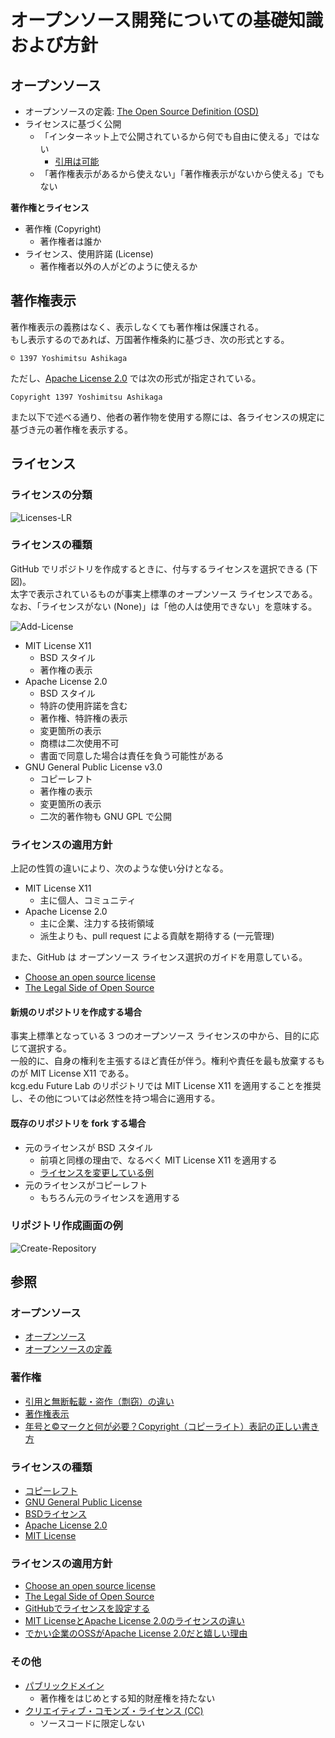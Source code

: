 # オープンソース開発についての基礎知識および方針

## オープンソース
- オープンソースの定義: [The Open Source Definition (OSD)](https://ja.wikipedia.org/wiki/%E3%82%AA%E3%83%BC%E3%83%97%E3%83%B3%E3%82%BD%E3%83%BC%E3%82%B9%E3%81%AE%E5%AE%9A%E7%BE%A9)
- ライセンスに基づく公開
  - 「インターネット上で公開されているから何でも自由に使える」ではない
    - [引用は可能](http://www.n-seiryo.ac.jp/~usui/etc/copyright.html)
  - 「著作権表示があるから使えない」「著作権表示がないから使える」でもない

**著作権とライセンス**
- 著作権 (Copyright)
  - 著作権者は誰か
- ライセンス、使用許諾 (License)
  - 著作権者以外の人がどのように使えるか

## 著作権表示
著作権表示の義務はなく、表示しなくても著作権は保護される。  
もし表示するのであれば、万国著作権条約に基づき、次の形式とする。
```
© 1397 Yoshimitsu Ashikaga
```

ただし、[Apache License 2.0](https://ja.osdn.net/projects/opensource/wiki/licenses%2FApache_License_2.0) では次の形式が指定されている。
```
Copyright 1397 Yoshimitsu Ashikaga
```

また以下で述べる通り、他者の著作物を使用する際には、各ライセンスの規定に基づき元の著作権を表示する。

## ライセンス
### ライセンスの分類
![Licenses-LR](Licenses-LR.png)

### ライセンスの種類
GitHub でリポジトリを作成するときに、付与するライセンスを選択できる (下図)。  
太字で表示されているものが事実上標準のオープンソース ライセンスである。  
なお、「ライセンスがない (None)」は「他の人は使用できない」を意味する。

![Add-License](Add-License.png)

- MIT License X11
  - BSD スタイル
  - 著作権の表示
- Apache License 2.0
  - BSD スタイル
  - 特許の使用許諾を含む
  - 著作権、特許権の表示
  - 変更箇所の表示
  - 商標は二次使用不可
  - 書面で同意した場合は責任を負う可能性がある
- GNU General Public License v3.0
  - コピーレフト
  - 著作権の表示
  - 変更箇所の表示
  - 二次的著作物も GNU GPL で公開

### ライセンスの適用方針
上記の性質の違いにより、次のような使い分けとなる。
- MIT License X11
  - 主に個人、コミュニティ
- Apache License 2.0
  - 主に企業、注力する技術領域
  - 派生よりも、pull request による貢献を期待する (一元管理)

また、GitHub は オープンソース ライセンス選択のガイドを用意している。
- [Choose an open source license](https://choosealicense.com/)
- [The Legal Side of Open Source](https://opensource.guide/legal/)

#### 新規のリポジトリを作成する場合
事実上標準となっている 3 つのオープンソース ライセンスの中から、目的に応じて選択する。  
一般的に、自身の権利を主張するほど責任が伴う。権利や責任を最も放棄するものが MIT License X11 である。  
kcg.edu Future Lab のリポジトリでは MIT License X11 を適用することを推奨し、その他については必然性を持つ場合に適用する。

#### 既存のリポジトリを fork する場合
- 元のライセンスが BSD スタイル
  - 前項と同様の理由で、なるべく MIT License X11 を適用する
  - [ライセンスを変更している例](https://github.com/sakapon/felicalib-remodeled/blob/master/LICENSE)
- 元のライセンスがコピーレフト
  - もちろん元のライセンスを適用する

### リポジトリ作成画面の例
![Create-Repository](Create-Repository.png)

## 参照

### オープンソース
- [オープンソース](https://ja.wikipedia.org/wiki/%E3%82%AA%E3%83%BC%E3%83%97%E3%83%B3%E3%82%BD%E3%83%BC%E3%82%B9)
- [オープンソースの定義](https://ja.wikipedia.org/wiki/%E3%82%AA%E3%83%BC%E3%83%97%E3%83%B3%E3%82%BD%E3%83%BC%E3%82%B9%E3%81%AE%E5%AE%9A%E7%BE%A9)

### 著作権
- [引用と無断転載・盗作（剽窃）の違い](http://www.n-seiryo.ac.jp/~usui/etc/copyright.html)
- [著作権表示](https://ja.wikipedia.org/wiki/%E8%91%97%E4%BD%9C%E6%A8%A9%E8%A1%A8%E7%A4%BA)
- [年号と©マークと何が必要？Copyright（コピーライト）表記の正しい書き方](https://liginc.co.jp/designer/archives/11313)

### ライセンスの種類
- [コピーレフト](https://ja.wikipedia.org/wiki/%E3%82%B3%E3%83%94%E3%83%BC%E3%83%AC%E3%83%95%E3%83%88)
- [GNU General Public License](https://mag.osdn.jp/07/09/02/130237)
- [BSDライセンス](https://ja.wikipedia.org/wiki/BSD%E3%83%A9%E3%82%A4%E3%82%BB%E3%83%B3%E3%82%B9)
- [Apache License 2.0](https://ja.osdn.net/projects/opensource/wiki/licenses%2FApache_License_2.0)
- [MIT License](https://ja.osdn.net/projects/opensource/wiki/licenses%2FMIT_license)

### ライセンスの適用方針
- [Choose an open source license](https://choosealicense.com/)
- [The Legal Side of Open Source](https://opensource.guide/legal/)
- [GitHubでライセンスを設定する](https://qiita.com/shibukk/items/67ad0a5eda5a94e5c032)
- [MIT LicenseとApache License 2.0のライセンスの違い](http://memomo2.blogspot.jp/2016/02/mit-licensapache-license-20.html)
- [でかい企業のOSSがApache License 2.0だと嬉しい理由](http://d.hatena.ne.jp/nishiohirokazu/20140221/1392962370)

### その他
- [パブリックドメイン](https://ja.wikipedia.org/wiki/%E3%83%91%E3%83%96%E3%83%AA%E3%83%83%E3%82%AF%E3%83%89%E3%83%A1%E3%82%A4%E3%83%B3)
  - 著作権をはじめとする知的財産権を持たない
- [クリエイティブ・コモンズ・ライセンス (CC)](https://creativecommons.jp/licenses/)
  - ソースコードに限定しない
